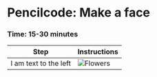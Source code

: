 # Pencilcode: Make a face

### Time: 15-30 minutes

| Step | Instructions |
| --- | --- |
| I am text to the left | ![Flowers](pencilcode/face/step_1_dot.png) |
